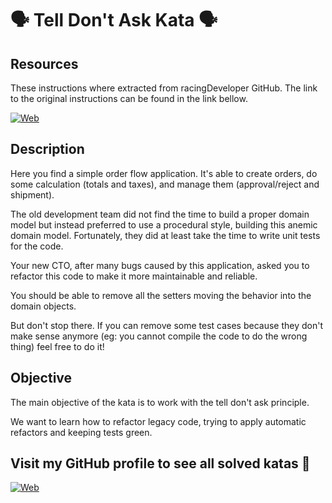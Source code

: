 # 🗣️ Tell Don't Ask Kata 🗣️

## Resources

These instructions where extracted from racingDeveloper GitHub. The link to the original instructions can be found in the link bellow.

[![Web](https://img.shields.io/badge/GitHub-racingDeveloper-14a1f0?style=for-the-badge&logo=github&logoColor=white&labelColor=101010)](https://github.com/racingDeveloper/tell-dont-ask-kata)

## Description

Here you find a simple order flow application. It's able to create orders, do some calculation (totals and taxes), and manage
them (approval/reject and shipment).

The old development team did not find the time to build a proper domain model but instead preferred to use a procedural style, building
this anemic domain model. Fortunately, they did at least take the time to write unit tests for the code.

Your new CTO, after many bugs caused by this application, asked you to refactor this code to make it more maintainable and reliable.

You should be able to remove all the setters moving the behavior into the domain objects.

But don't stop there. If you can remove some test cases because they don't make sense anymore (eg: you cannot compile the code to do the
wrong thing) feel free to do it!

## Objective

The main objective of the kata is to work with the tell don't ask principle.

We want to learn how to refactor legacy code, trying to apply automatic refactors and keeping tests green.

## Visit my GitHub profile to see all solved katas 🚀

[![Web](https://img.shields.io/badge/GitHub-Dimanu.py-14a1f0?style=for-the-badge&logo=github&logoColor=white&labelColor=101010)](https://github.com/dimanu-py/python-code-katas)
